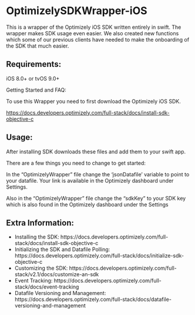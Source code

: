 # OptimizelySDKWrapper-iOS


 
 

This is a wrapper of the Optimizely iOS SDK written entirely in swift. The wrapper makes SDK usage even easier. We also created new functions which some of our previous clients have needed to make the onboarding of the SDK that much easier. 

 

<H2><B>Requirements: </B></H2>

iOS 8.0+ or tvOS 9.0+ 

 

Getting Started and FAQ: 

 

To use this Wrapper you need to first download the Optimizely iOS SDK.  

https://docs.developers.optimizely.com/full-stack/docs/install-sdk-objective-c 

 

<H2><B>Usage:</B></H2>

After installing SDK downloads these files and add them to your swift app. 

There are a few things you need to change to get started: 

In the “OptimizelyWrapper” file change the ‘jsonDatafile’ variable to point to your datafile. Your link is available in the Optimizely dashboard under Settings. 

Also in the “OptimizelyWrapper” file change the “sdkKey” to your SDK key which is also found in the Optimizely dashboard under the Settings 

 

<H2><B>Extra Information: </B></H2>

<ul>
 <li>Installing the SDK: https://docs.developers.optimizely.com/full-stack/docs/install-sdk-objective-c</li>
 <li>Initializing the SDK and Datafile Polling: https://docs.developers.optimizely.com/full-stack/docs/initialize-sdk-objective-c</li>
 <li>Customizing the SDK: https://docs.developers.optimizely.com/full-stack/v2.1/docs/customize-an-sdk</li>
 <li>Event Tracking: https://docs.developers.optimizely.com/full-stack/docs/event-tracking</li>
 <li>Datafile Versioning and Management: https://docs.developers.optimizely.com/full-stack/docs/datafile-versioning-and-management </li>
 </ul>
